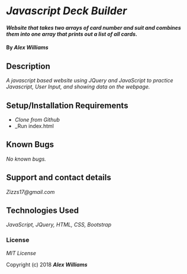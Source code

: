 # _Javascript Deck Builder_

#### _Website that takes two arrays of card number and suit and combines them into one array that prints out a list of all cards._

#### By _**Alex Williams**_

## Description

_A javascript based website using JQuery and JavaScript to practice Javascript, User Input, and showing data on the webpage._

## Setup/Installation Requirements

* _Clone from Github_
* _Run index.html

## Known Bugs

_No known bugs._

## Support and contact details

_Zizzs17@gmail.com_

## Technologies Used

_JavaScript, JQuery, HTML, CSS, Bootstrap_

### License

*MIT License*

Copyright (c) 2018 **_Alex Williams_**

